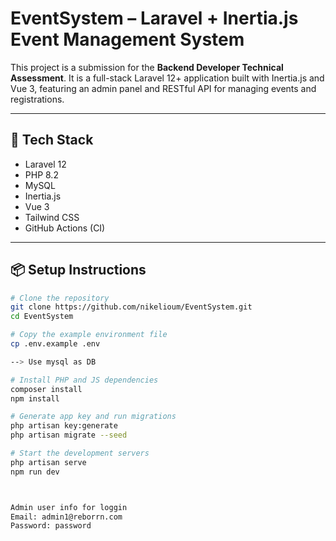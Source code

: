 # EventSystem – Laravel + Inertia.js Event Management System

This project is a submission for the **Backend Developer Technical Assessment**. It is a full-stack Laravel 12+ application built with Inertia.js and Vue 3, featuring an admin panel and RESTful API for managing events and registrations.

---

## 🔧 Tech Stack

- Laravel 12
- PHP 8.2
- MySQL
- Inertia.js
- Vue 3
- Tailwind CSS
- GitHub Actions (CI)

---

## 📦 Setup Instructions

```bash
# Clone the repository
git clone https://github.com/nikelioum/EventSystem.git
cd EventSystem

# Copy the example environment file
cp .env.example .env

--> Use mysql as DB

# Install PHP and JS dependencies
composer install
npm install

# Generate app key and run migrations
php artisan key:generate
php artisan migrate --seed

# Start the development servers
php artisan serve
npm run dev



Admin user info for loggin
Email: admin1@reborrn.com
Password: password

